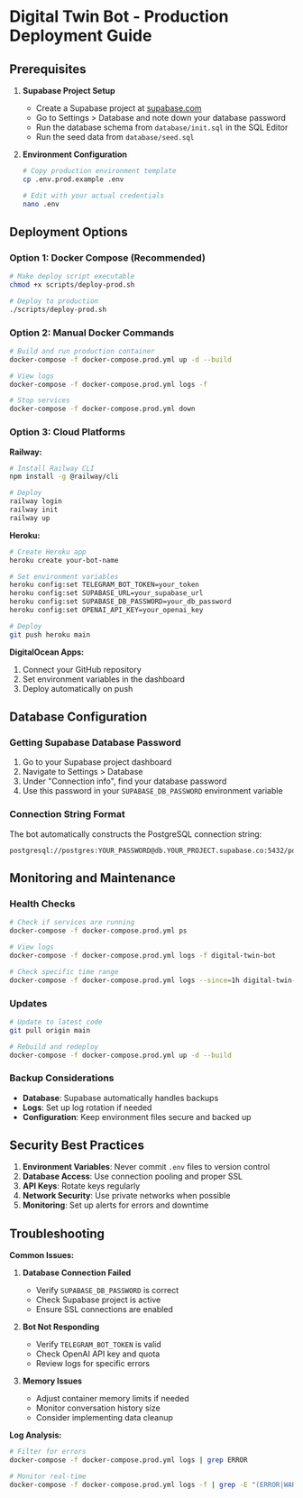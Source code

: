 # Digital Twin Bot - Production Deployment Guide

## Prerequisites

1. **Supabase Project Setup**

   - Create a Supabase project at [supabase.com](https://supabase.com)
   - Go to Settings > Database and note down your database password
   - Run the database schema from `database/init.sql` in the SQL Editor
   - Run the seed data from `database/seed.sql`

2. **Environment Configuration**

   ```bash
   # Copy production environment template
   cp .env.prod.example .env

   # Edit with your actual credentials
   nano .env
   ```

## Deployment Options

### Option 1: Docker Compose (Recommended)

```bash
# Make deploy script executable
chmod +x scripts/deploy-prod.sh

# Deploy to production
./scripts/deploy-prod.sh
```

### Option 2: Manual Docker Commands

```bash
# Build and run production container
docker-compose -f docker-compose.prod.yml up -d --build

# View logs
docker-compose -f docker-compose.prod.yml logs -f

# Stop services
docker-compose -f docker-compose.prod.yml down
```

### Option 3: Cloud Platforms

**Railway:**

```bash
# Install Railway CLI
npm install -g @railway/cli

# Deploy
railway login
railway init
railway up
```

**Heroku:**

```bash
# Create Heroku app
heroku create your-bot-name

# Set environment variables
heroku config:set TELEGRAM_BOT_TOKEN=your_token
heroku config:set SUPABASE_URL=your_supabase_url
heroku config:set SUPABASE_DB_PASSWORD=your_db_password
heroku config:set OPENAI_API_KEY=your_openai_key

# Deploy
git push heroku main
```

**DigitalOcean Apps:**

1. Connect your GitHub repository
2. Set environment variables in the dashboard
3. Deploy automatically on push

## Database Configuration

### Getting Supabase Database Password

1. Go to your Supabase project dashboard
2. Navigate to Settings > Database
3. Under "Connection info", find your database password
4. Use this password in your `SUPABASE_DB_PASSWORD` environment variable

### Connection String Format

The bot automatically constructs the PostgreSQL connection string:

```
postgresql://postgres:YOUR_PASSWORD@db.YOUR_PROJECT.supabase.co:5432/postgres
```

## Monitoring and Maintenance

### Health Checks

```bash
# Check if services are running
docker-compose -f docker-compose.prod.yml ps

# View logs
docker-compose -f docker-compose.prod.yml logs -f digital-twin-bot

# Check specific time range
docker-compose -f docker-compose.prod.yml logs --since=1h digital-twin-bot
```

### Updates

```bash
# Update to latest code
git pull origin main

# Rebuild and redeploy
docker-compose -f docker-compose.prod.yml up -d --build
```

### Backup Considerations

- **Database**: Supabase automatically handles backups
- **Logs**: Set up log rotation if needed
- **Configuration**: Keep environment files secure and backed up

## Security Best Practices

1. **Environment Variables**: Never commit `.env` files to version control
2. **Database Access**: Use connection pooling and proper SSL
3. **API Keys**: Rotate keys regularly
4. **Network Security**: Use private networks when possible
5. **Monitoring**: Set up alerts for errors and downtime

## Troubleshooting

**Common Issues:**

1. **Database Connection Failed**

   - Verify `SUPABASE_DB_PASSWORD` is correct
   - Check Supabase project is active
   - Ensure SSL connections are enabled

2. **Bot Not Responding**

   - Verify `TELEGRAM_BOT_TOKEN` is valid
   - Check OpenAI API key and quota
   - Review logs for specific errors

3. **Memory Issues**
   - Adjust container memory limits if needed
   - Monitor conversation history size
   - Consider implementing data cleanup

**Log Analysis:**

```bash
# Filter for errors
docker-compose -f docker-compose.prod.yml logs | grep ERROR

# Monitor real-time
docker-compose -f docker-compose.prod.yml logs -f | grep -E "(ERROR|WARNING)"
```
